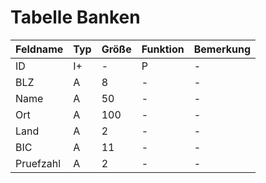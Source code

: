 # Tabelle Banken


| Feldname  | Typ | Größe | Funktion | Bemerkung |
|-----------|-----|-------|----------|-----------|
| ID        | I+  | -     | P        | -         |
| BLZ       | A   | 8     | -        | -         |
| Name      | A   | 50    | -        | -         |
| Ort       | A   | 100   | -        | -         |
| Land      | A   | 2     | -        | -         |
| BIC       | A   | 11    | -        | -         |
| Pruefzahl | A   | 2     | -        | -         |


